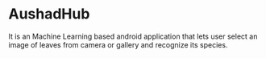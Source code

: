 # AushadHub
It is an Machine Learning based android application that lets user select an image of leaves from camera or gallery and recognize its species.
